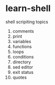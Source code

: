 # learn-shell

shell scripiting topics

1. comments
2. print
3. variables
4. functions
5. loops
6. conditions
7. directory
8. sed editor
9. exit status
10. quotes

